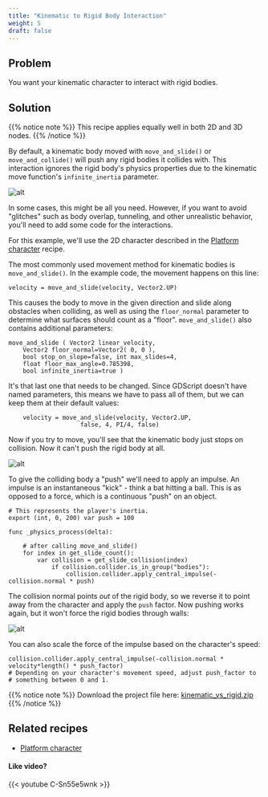 ```yaml
---
title: "Kinematic to Rigid Body Interaction"
weight: 5
draft: false
---
```


## Problem

You want your kinematic character to interact with rigid bodies.

## Solution

{{% notice note %}}
This recipe applies equally well in both 2D and 3D nodes.
{{% /notice %}}

By default, a kinematic body moved with `move_and_slide()` or `move_and_collide()` will push any rigid bodies it collides with. This interaction ignores the rigid body's physics properties due to the kinematic move function's `infinite_inertia` parameter.

![alt](/godot_recipes/img/inf_inertia1.gif)

In some cases, this might be all you need. However, if you want to avoid "glitches" such as body overlap, tunneling, and other unrealistic behavior, you'll need to add some code for the interactions.

For this example, we'll use the 2D character described in the [Platform character](http://kidscancode.org/godot_recipes/ai/platform_character) recipe.

The most commonly used movement method for kinematic bodies is `move_and_slide()`. In the example code, the movement happens on this line:

```gdscript
velocity = move_and_slide(velocity, Vector2.UP)
```

This causes the body to move in the given direction and slide along obstacles when colliding, as well as using the `floor_normal` parameter to determine what surfaces should count as a "floor". `move_and_slide()` also contains additional parameters:

```text
move_and_slide ( Vector2 linear_velocity,
    Vector2 floor_normal=Vector2( 0, 0 ),
    bool stop_on_slope=false, int max_slides=4,
    float floor_max_angle=0.785398,
    bool infinite_inertia=true )
```

It's that last one that needs to be changed. Since GDScript doesn't have named parameters, this means we have to pass all of them, but we can keep them at their default values:

```gdscript
    velocity = move_and_slide(velocity, Vector2.UP,
                    false, 4, PI/4, false)
```

Now if you try to move, you'll see that the kinematic body just stops on collision. Now it can't push the rigid body at all.

![alt](/godot_recipes/img/inf_inertia2.gif)

To give the colliding body a "push" we'll need to apply an impulse. An impulse is an instantaneous "kick" - think a bat hitting a ball. This is as opposed to a force, which is a continuous "push" on an object.

```gdscript
# This represents the player's inertia.
export (int, 0, 200) var push = 100

func _physics_process(delta):

    # after calling move_and_slide()
    for index in get_slide_count():
        var collision = get_slide_collision(index)
            if collision.collider.is_in_group("bodies"):
                collision.collider.apply_central_impulse(-collision.normal * push)
```

The collision normal points *out* of the rigid body, so we reverse it to point away from the character and apply the `push` factor. Now pushing works again, but it won't force the rigid bodies through walls:

![alt](/godot_recipes/img/inf_inertia3.gif)

You can also scale the force of the impulse based on the character's speed:

```gdscript
collision.collider.apply_central_impulse(-collision.normal * velocity*length() * push_factor)
# Depending on your character's movement speed, adjust push_factor to
# something between 0 and 1.
```

{{% notice note %}}
Download the project file here: [kinematic_vs_rigid.zip](/godot_recipes/files/kinematic_vs_rigid.zip)
{{% /notice %}}

## Related recipes

- [Platform character](http://kidscancode.org/godot_recipes/ai/platform_character)

#### Like video?

{{< youtube C-Sn55e5wnk >}}
